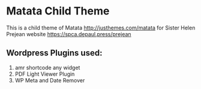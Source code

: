 # Matata Child Theme
This is a child theme of Matata http://justhemes.com/matata for Sister Helen Prejean website https://spca.depaul.press/prejean


## Wordpress Plugins used:
1. amr shortcode any widget
2. PDF Light Viewer Plugin
3. WP Meta and Date Remover